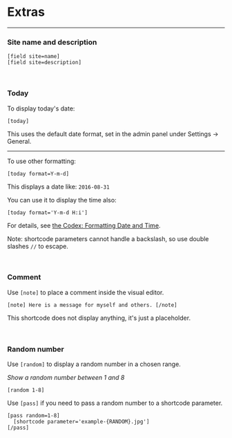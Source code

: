 
# Extras

---

### Site name and description

~~~
[field site=name]
[field site=description]
~~~

&nbsp;

### Today

To display today's date:

~~~
[today]
~~~

This uses the default date format, set in the admin panel under Settings -> General.

---

To use other formatting:

~~~
[today format=Y-m-d]
~~~

This displays a date like: `2016-08-31`

You can use it to display the time also:

~~~
[today format='Y-m-d H:i']
~~~

For details, see [the Codex: Formatting Date and Time](https://codex.wordpress.org/Formatting_Date_and_Time).

Note: shortcode parameters cannot handle a backslash, so use double slashes `//` to escape.

&nbsp;

### Comment

Use `[note]` to place a comment inside the visual editor.

~~~
[note] Here is a message for myself and others. [/note]
~~~

This shortcode does not display anything, it's just a placeholder.

&nbsp;

### Random number

Use `[random]` to display a random number in a chosen range.

*Show a random number between 1 and 8*

~~~
[random 1-8]
~~~

Use `[pass]` if you need to pass a random number to a shortcode parameter.

~~~
[pass random=1-8]
  [shortcode parameter='example-{RANDOM}.jpg']
[/pass]
~~~
